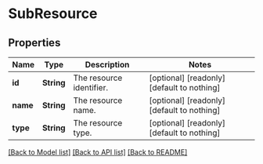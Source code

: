 # SubResource


## Properties
Name | Type | Description | Notes
------------ | ------------- | ------------- | -------------
**id** | **String** | The resource identifier. | [optional] [readonly] [default to nothing]
**name** | **String** | The resource name. | [optional] [readonly] [default to nothing]
**type** | **String** | The resource type. | [optional] [readonly] [default to nothing]


[[Back to Model list]](../README.md#models) [[Back to API list]](../README.md#api-endpoints) [[Back to README]](../README.md)


